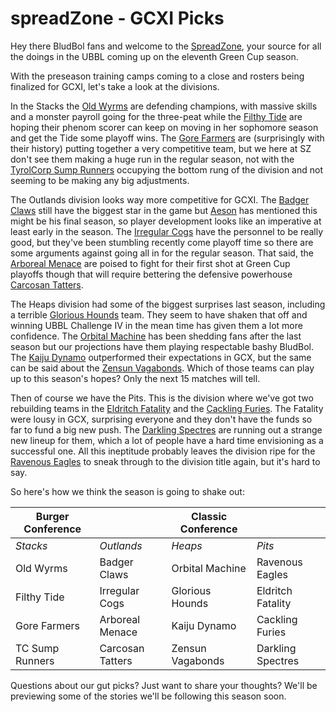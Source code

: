 # spreadZone - GCXI Picks

Hey there BludBol fans and welcome to the [SpreadZone](index), your source for all the doings in the UBBL coming up on the eleventh Green Cup season.

With the preseason training camps coming to a close and rosters being finalized for GCXI, let's take a look at the divisions.

In the Stacks the [Old Wyrms](../teams/oldwyrms) are defending champions, with massive skills and a monster payroll going for the three-peat while the [Filthy Tide](../teams/filthytide) are hoping their phenom scorer can keep on moving in her sophomore season and get the Tide some playoff wins. The [Gore Farmers](../teams/gorefarmers) are (surprisingly with their history) putting together a very competitive team, but we here at SZ don't see them making a huge run in the regular season, not with the [TyrolCorp Sump Runners](../teams/sumprunners) occupying the bottom rung of the division and not seeming to be making any big adjustments.

The Outlands division looks way more competitive for GCXI. The [Badger Claws](../teams/badgerclaws) still have the biggest star in the game but [Aeson](../players/aeson) has mentioned this might be his final season, so player development looks like an imperative at least early in the season. The [Irregular Cogs](../teams/irregularcogs) have the personnel to be really good, but they've been stumbling recently come playoff time so there are some arguments against going all in for the regular season. That said, the [Arboreal Menace](../teams/arborealmenace) are poised to fight for their first shot at Green Cup playoffs though that will require bettering the defensive powerhouse [Carcosan Tatters](../teams/carcosantatters).

The Heaps division had some of the biggest surprises last season, including a terrible [Glorious Hounds](../teams/glorioushounds) team. They seem to have shaken that off and winning UBBL Challenge IV in the mean time has given them a lot more confidence. The [Orbital Machine](../teams/orbitalmachine) has been shedding fans after the last season but our projections have them playing respectable bashy BludBol. The [Kaiju Dynamo](../teams/kaijudynamo) outperformed their expectations in GCX, but the same can be said about the [Zensun Vagabonds](../teams/zensunvagabonds). Which of those teams can play up to this season's hopes? Only the next 15 matches will tell.

Then of course we have the Pits. This is the division where we've got two rebuilding teams in the [Eldritch Fatality](..teams/eldritchfatality) and the [Cackling Furies](..teams/cacklingfuries). The Fatality were lousy in GCX, surprising everyone and they don't have the funds so far to fund a big new push. The [Darkling Spectres](../teams/darklingspectres) are running out a strange new lineup for them, which a lot of people have a hard time envisioning as a successful one. All this ineptitude probably leaves the division ripe for the [Ravenous Eagles](../teams/ravenouseagles) to sneak through to the division title again, but it's hard to say.

So here's how we think the season is going to shake out:

| Burger Conference | | Classic Conference | |
|---------------------|--|------------|----|
| *Stacks* | *Outlands* | *Heaps* | *Pits* |
| Old Wyrms | Badger Claws | Orbital Machine | Ravenous Eagles |
| Filthy Tide | Irregular Cogs | Glorious Hounds | Eldritch Fatality |
| Gore Farmers | Arboreal Menace | Kaiju Dynamo | Cackling Furies |
| TC Sump Runners | Carcosan Tatters | Zensun Vagabonds | Darkling Spectres |

Questions about our gut picks? Just want to share your thoughts? We'll be previewing some of the stories we'll be following this season soon.